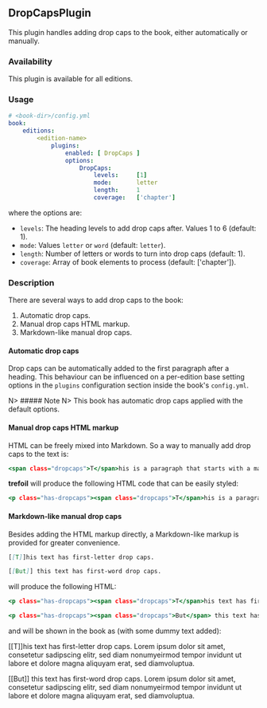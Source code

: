## DropCapsPlugin

This plugin handles adding drop caps to the book, either automatically or manually.

### Availability

This plugin is available for all editions.

### Usage

~~~.yaml
# <book-dir>/config.yml 
book:
    editions:
        <edition-name>
            plugins:
                enabled: [ DropCaps ]
                options:
                    DropCaps:
                        levels:     [1]           
                        mode:       letter        
                        length:     1             
                        coverage:   ['chapter']   
~~~ 

where the options are:

- `levels`: The heading levels to add drop caps after. Values 1 to 6 (default: 1).
- `mode`: Values `letter` or `word` (default: `letter`).
- `length`: Number of letters or words to turn into drop caps (default: 1).
- `coverage`: Array of book elements to process (default: ['chapter']).   
    
    
### Description

There are several ways to add drop caps to the book:

1. Automatic drop caps.
2. Manual drop caps HTML markup.
3. Markdown-like manual drop caps. 


#### Automatic drop caps

Drop caps can be automatically added to the first paragraph after a heading. 
This behaviour can be influenced on a per-edition base setting options in 
the `plugins` configuration section inside the book's `config.yml`.
 
N> ##### Note
N> This book has automatic drop caps applied with the default options.

        
#### Manual drop caps HTML markup

HTML can be freely mixed into Markdown. So a way to manually add drop caps 
to the text is:

~~~.html
<span class="dropcaps">T</span>his is a paragraph that starts with a manually-added drop cap.
~~~

**trefoil** will produce the following HTML code that can be easily styled:

~~~.html
<p class="has-dropcaps"><span class="dropcaps">T</span>his is a paragraph that starts with a manually-added drop cap.</p>
~~~


#### Markdown-like manual drop caps

Besides adding the HTML markup directly, a Markdown-like markup is provided for 
greater convenience.

~~~.markdown
[[T]]his text has first-letter drop caps.

[[But]] this text has first-word drop caps.
~~~

will produce the following HTML:

~~~.html
<p class="has-dropcaps"><span class="dropcaps">T</span>his text has first-letter drop caps.</p>

<p class="has-dropcaps"><span class="dropcaps">But</span> this text has first-word drop caps.</p>
~~~

and will be shown in the book as (with some dummy text added):

[[T]]his text has first-letter drop caps. Lorem ipsum dolor sit amet, consetetur 
sadipscing elitr, sed diam nonumyeirmod tempor invidunt ut labore et dolore 
magna aliquyam erat, sed diamvoluptua. 

[[But]] this text has first-word drop caps. Lorem ipsum dolor sit amet, consetetur 
sadipscing elitr, sed diam nonumyeirmod tempor invidunt ut labore et dolore magna 
aliquyam erat, sed diamvoluptua. 




